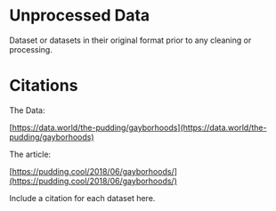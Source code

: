 # Unprocessed Data

Dataset or datasets in their original format prior to any cleaning or processing. 

# Citations

The Data:

[https://data.world/the-pudding/gayborhoods](https://data.world/the-pudding/gayborhoods)

The article: 

[https://pudding.cool/2018/06/gayborhoods/](https://pudding.cool/2018/06/gayborhoods/)

Include a citation for each dataset here. 
